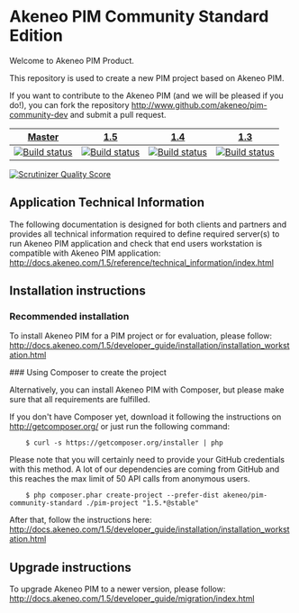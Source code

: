 Akeneo PIM Community Standard Edition
=====================================

Welcome to Akeneo PIM Product.

This repository is used to create a new PIM project based on Akeneo PIM.

If you want to contribute to the Akeneo PIM (and we will be pleased if you do!), you can fork the repository http://www.github.com/akeneo/pim-community-dev and submit a pull request.

| [Master][Master] | [1.5][1.5] | [1.4][1.4] | [1.3][1.3] |
|:----------------:|:----------:|:----------:|:----------:|
| [![Build status][Master image]][Master] | [![Build status][1.5 image]][1.5] | [![Build status][1.4 image]][1.4] | [![Build status][1.3 image]][1.3] |

  [Master image]: https://travis-ci.org/akeneo/pim-community-dev.svg
  [Master]: https://travis-ci.org/akeneo/pim-community-dev/tree/master
  [1.5 image]: https://travis-ci.org/akeneo/pim-community-dev.svg?branch=1.5
  [1.5]: https://github.com/akeneo/pim-community-dev/tree/1.5
  [1.4 image]: https://travis-ci.org/akeneo/pim-community-dev.svg?branch=1.4
  [1.4]: https://github.com/akeneo/pim-community-dev/tree/1.4
  [1.3 image]: https://travis-ci.org/akeneo/pim-community-dev.svg?branch=1.3
  [1.3]: https://github.com/akeneo/pim-community-dev/tree/1.3

[![Scrutinizer Quality Score](https://scrutinizer-ci.com/g/akeneo/pim-community-dev/badges/quality-score.png?s=05ef3d5d2bbfae2f9a659060b21711d275f0c1ff)](https://scrutinizer-ci.com/g/akeneo/pim-community-dev/)

Application Technical Information
---------------------------------

The following documentation is designed for both clients and partners and provides all technical information required to define required server(s) to run Akeneo PIM application and check that end users workstation is compatible with Akeneo PIM application:
http://docs.akeneo.com/1.5/reference/technical_information/index.html

Installation instructions
-------------------------

### Recommended installation

To install Akeneo PIM for a PIM project or for evaluation, please follow: http://docs.akeneo.com/1.5/developer_guide/installation/installation_workstation.html

### Using Composer to create the project

Alternatively, you can install Akeneo PIM with Composer, but please make sure that all requirements are fulfilled.

If you don't have Composer yet, download it following the instructions on http://getcomposer.org/ or just run the following command:

```
    $ curl -s https://getcomposer.org/installer | php
```

Please note that you will certainly need to provide your GitHub credentials with this method.
A lot of our dependencies are coming from GitHub and this reaches the max limit of 50 API calls from anonymous users.

```
    $ php composer.phar create-project --prefer-dist akeneo/pim-community-standard ./pim-project "1.5.*@stable"
```

After that, follow the instructions here: http://docs.akeneo.com/1.5/developer_guide/installation/installation_workstation.html

Upgrade instructions
--------------------

To upgrade Akeneo PIM to a newer version, please follow:
http://docs.akeneo.com/1.5/developer_guide/migration/index.html

